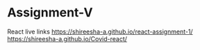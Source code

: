 # Assignment-V
React live links
https://shireesha-a.github.io/react-assignment-1/
https://shireesha-a.github.io/Covid-react/

